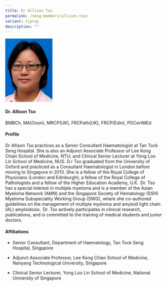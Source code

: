 ```yaml
---
title: Dr Allison Tso
permalink: /smsg-members/allison-tso/
variant: tiptap
description: ""
---
```

<p></p><div class="isomer-image-wrapper"><img style="width: 30%;" height="auto" width="100%" alt="" src="/images/Myeloma Tumour Group/Member Photos/MTG___Dr_Allison_Tso.png"></div><h4><strong>Dr. Allison Tso</strong></h4><p>BMBCh, MA(Oxon), MRCP(UK), FRCPath(UK), FRCP(Edin), PGCertMEd</p><h4><strong>Profile&nbsp;</strong></h4><p>Dr Allison Tso practices as a Senior Consultant Haematologist at Tan Tock Seng Hospital. She is also an Adjunct Associate Professor of Lee Kong Chian School of Medicine, NTU; and Clinical Senior Lecturer at Yong Loo Lin School of Medicine, NUS. D.r Tso graduated from the University of Oxford and practiced as a Consultant Haematologist in London before moving to Singapore in 2013. She is a fellow of the Royal College of Physicians (London and Edinburgh); a fellow of the Royal College of Pathologists and a fellow of the Higher Education Academy, U.K.  Dr. Tso has a special interest in multiple myeloma and is a member of the Asian Myeloma Network (AMN) and the Singapore Society of Hematology (SSH) Myeloma Subspeciality Working Group (SWG), where she co-authored guidelines on the management of multiple myeloma and amyloid light chain (AL) amyloidosis.  Dr. Tso actively participates in clinical research, publications, and is committed to the training of medical students and junior doctors.&nbsp;&nbsp;</p><h4><strong>Affiliations</strong></h4><ul data-tight="true" class="tight"><li><p>Senior Consultant, Department of Haematology, Tan Tock Seng Hospital, Singapore</p></li><li><p>Adjunct Associate Professor, Lee Kong Chian School of Medicine, Nanyang Technological University, Singapore</p></li><li><p>Clinical Senior Lecturer, Yong Loo Lin School of Medicine, National University of Singapore</p></li></ul><p></p>
